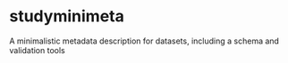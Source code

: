 # studyminimeta
A minimalistic metadata description for datasets, including a schema and validation tools

